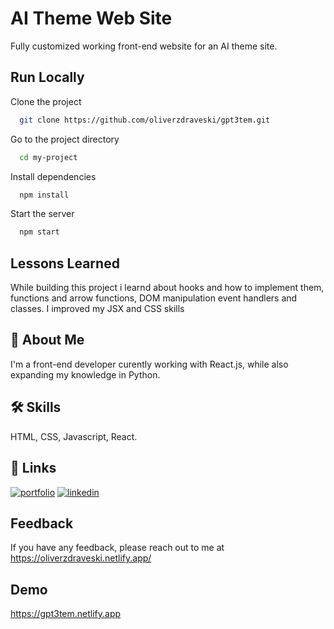 
# AI Theme Web Site
Fully customized working front-end website for an AI theme site.


## Run Locally

Clone the project

```bash
  git clone https://github.com/oliverzdraveski/gpt3tem.git
```

Go to the project directory

```bash
  cd my-project
```

Install dependencies

```bash
  npm install
```

Start the server

```bash
  npm start
```


## Lessons Learned

While building this project i learnd about hooks and how to implement them, functions and arrow functions, DOM manipulation event handlers and classes.
I improved my JSX and CSS skills


## 🚀 About Me
I'm a front-end developer curently working with React.js, while also expanding my knowledge in Python.


## 🛠 Skills
HTML, CSS, Javascript, React.


## 🔗 Links
[![portfolio](https://img.shields.io/badge/my_portfolio-000?style=for-the-badge&logo=ko-fi&logoColor=white)](https://oliverzdraveski.netlify.app/)
[![linkedin](https://img.shields.io/badge/linkedin-0A66C2?style=for-the-badge&logo=linkedin&logoColor=white)](https://www.linkedin.com/in/oliver-zdraveski/)



## Feedback

If you have any feedback, please reach out to me at https://oliverzdraveski.netlify.app/


## Demo

https://gpt3tem.netlify.app

